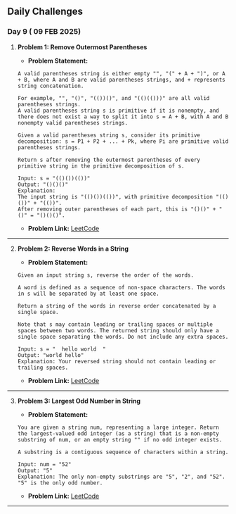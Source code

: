 ## Daily Challenges

### Day 9 ( 09 FEB 2025)

1. **Problem 1: Remove Outermost Parentheses**
   - **Problem Statement:** 
   
   ````
   A valid parentheses string is either empty "", "(" + A + ")", or A + B, where A and B are valid parentheses strings, and + represents string concatenation.

   For example, "", "()", "(())()", and "(()(()))" are all valid parentheses strings.
   A valid parentheses string s is primitive if it is nonempty, and there does not exist a way to split it into s = A + B, with A and B nonempty valid parentheses strings.

   Given a valid parentheses string s, consider its primitive decomposition: s = P1 + P2 + ... + Pk, where Pi are primitive valid parentheses strings.

   Return s after removing the outermost parentheses of every primitive string in the primitive decomposition of s.

   Input: s = "(()())(())"
   Output: "()()()"
   Explanation: 
   The input string is "(()())(())", with primitive decomposition "(()())" + "(())".
   After removing outer parentheses of each part, this is "()()" + "()" = "()()()".

   ````
   - **Problem Link:** [LeetCode](https://leetcode.com/problems/remove-outermost-parentheses/)
---

2. **Problem 2: Reverse Words in a String**
   - **Problem Statement:** 
   
   ```
   Given an input string s, reverse the order of the words.

   A word is defined as a sequence of non-space characters. The words in s will be separated by at least one space.

   Return a string of the words in reverse order concatenated by a single space.

   Note that s may contain leading or trailing spaces or multiple spaces between two words. The returned string should only have a single space separating the words. Do not include any extra spaces.

   Input: s = "  hello world  "
   Output: "world hello"
   Explanation: Your reversed string should not contain leading or trailing spaces.

   ```
   - **Problem Link:** [LeetCode](https://leetcode.com/problems/reverse-words-in-a-string/description/)
---

3. **Problem 3: Largest Odd Number in String**
   - **Problem Statement:** 
   
   ````
   You are given a string num, representing a large integer. Return the largest-valued odd integer (as a string) that is a non-empty substring of num, or an empty string "" if no odd integer exists.

   A substring is a contiguous sequence of characters within a string.

   Input: num = "52"
   Output: "5"
   Explanation: The only non-empty substrings are "5", "2", and "52". "5" is the only odd number.

   ````
   - **Problem Link:** [LeetCode](https://leetcode.com/problems/largest-odd-number-in-string/description/)
   
---